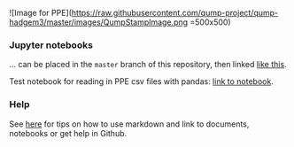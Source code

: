 ![Image for PPE](https://raw.githubusercontent.com/qump-project/qump-hadgem3/master/images/QumpStampImage.png =500x500)


### Jupyter notebooks
... can be placed in the `master` branch of this repository, then linked [like this](https://nbviewer.jupyter.org/github/qump-project/qump-hadgem3/blob/master/notebooks/Notebook_example.ipynb).

Test notebook for reading in PPE csv files with pandas: [link to notebook](https://nbviewer.jupyter.org/github/qump-project/qump-hadgem3/blob/master/notebooks/read_csvfile_pandas.ipynb).


### Help
See [here](https://qump-project.github.io/qump-hadgem3/index_original) for tips on how to use markdown and link to documents, notebooks or get help in Github.


